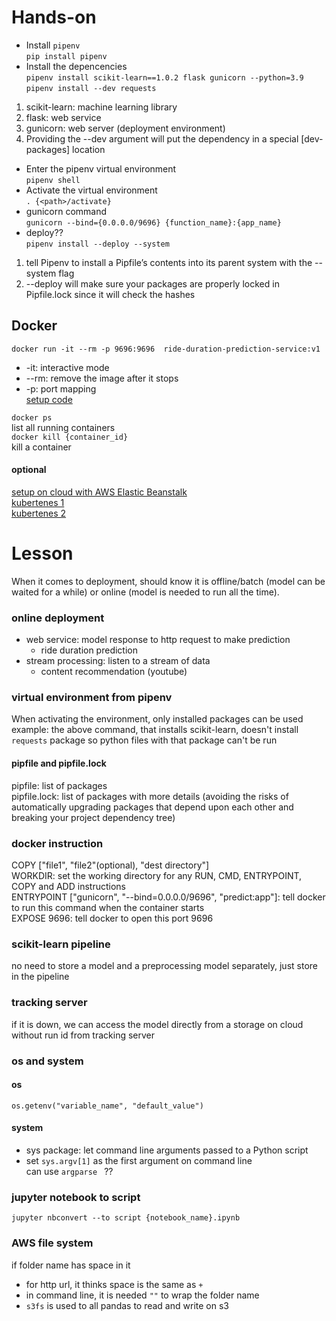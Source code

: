 # Hands-on    
* Install `pipenv`  
```pip install pipenv```   
* Install the depencencies    
```pipenv install scikit-learn==1.0.2 flask gunicorn --python=3.9```   
```pipenv install --dev requests```    
1. scikit-learn: machine learning library
2. flask: web service
3. gunicorn: web server (deployment environment)
4. Providing the --dev argument will put the dependency in a special [dev-packages] location   
* Enter the pipenv virtual environment   
```pipenv shell```
* Activate the virtual environment   
```. {<path>/activate}```    
* gunicorn command    
```gunicorn --bind={0.0.0.0/9696} {function_name}:{app_name}```    
* deploy??    
```pipenv install --deploy --system```    
1. tell Pipenv to install a Pipfile’s contents into its parent system with the --system flag
2. --deploy will make sure your packages are properly locked in Pipfile.lock since it will check the hashes   

## Docker
```docker run -it --rm -p 9696:9696  ride-duration-prediction-service:v1``` 
* -it: interactive mode
* --rm: remove the image after it stops
* -p: port mapping    
[setup code](https://github.com/DataTalksClub/mlops-zoomcamp/tree/main/04-deployment/web-service)    
    
```docker ps```      
list all running containers      
```docker kill {container_id}```    
kill a container    

#### optional
[setup on cloud with AWS Elastic Beanstalk](https://github.com/alexeygrigorev/mlbookcamp-code/blob/master/course-zoomcamp/05-deployment/07-aws-eb.md)    
[kubertenes 1](https://github.com/alexeygrigorev/mlbookcamp-code/blob/master/course-zoomcamp/10-kubernetes/05-kubernetes-intro.md)    
[kubertenes 2](https://github.com/alexeygrigorev/mlbookcamp-code/blob/master/course-zoomcamp/10-kubernetes/06-kubernetes-simple-service.md)    
# Lesson
When it comes to deployment, should know it is offline/batch (model can be waited for a while) or online (model is needed to run all the time).
### online deployment
* web service: model response to http request to make prediction
    * ride duration prediction 
* stream processing: listen to a stream of data
    * content recommendation (youtube)

### virtual environment from pipenv
When activating the environment, only installed packages can be used    
example: the above command, that installs scikit-learn, doesn't install `requests` package so python files with that package can't be run    

#### pipfile and pipfile.lock
pipfile: list of packages    
pipfile.lock: list of packages with more details (avoiding the risks of automatically upgrading packages that depend upon each other and breaking your project dependency tree)


### docker instruction
COPY ["file1", "file2"(optional), "dest directory"]    
WORKDIR: set the working directory for any RUN, CMD, ENTRYPOINT, COPY and ADD instructions    
ENTRYPOINT ["gunicorn", "--bind=0.0.0.0/9696", "predict:app"]: tell docker to run this command when the container starts    
EXPOSE 9696: tell docker to open this port 9696     

### scikit-learn pipeline
no need to store a model and a preprocessing model separately, just store in the pipeline    

### tracking server
if it is down, we can access the model directly from a storage on cloud without run id from tracking server    

### os and system
#### os
```os.getenv("variable_name", "default_value")```    
#### system
* sys package: let command line arguments passed to a Python script    
* set `sys.argv[1]` as the first argument on command line    
can use `argparse ` ??
### jupyter notebook to script
```jupyter nbconvert --to script {notebook_name}.ipynb```    

### AWS file system
if folder name has space in it
* for http url, it thinks space is the same as `+`
* in command line, it is needed `""` to wrap the folder name
* `s3fs` is used to all pandas to read and write on s3
